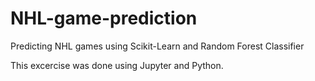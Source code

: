 # NHL-game-prediction
Predicting NHL games using Scikit-Learn and Random Forest Classifier

This excercise was done using Jupyter and Python.
